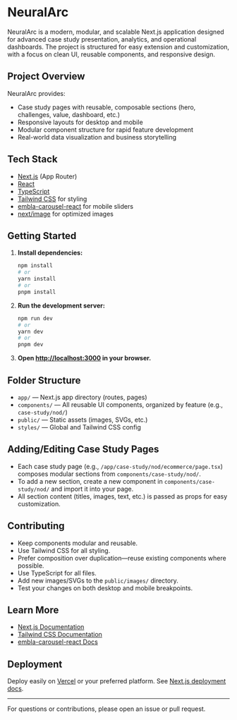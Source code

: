 # NeuralArc

NeuralArc is a modern, modular, and scalable Next.js application designed for advanced case study presentation, analytics, and operational dashboards. The project is structured for easy extension and customization, with a focus on clean UI, reusable components, and responsive design.

## Project Overview

NeuralArc provides:
- Case study pages with reusable, composable sections (hero, challenges, value, dashboard, etc.)
- Responsive layouts for desktop and mobile
- Modular component structure for rapid feature development
- Real-world data visualization and business storytelling

## Tech Stack
- [Next.js](https://nextjs.org/) (App Router)
- [React](https://react.dev/)
- [TypeScript](https://www.typescriptlang.org/)
- [Tailwind CSS](https://tailwindcss.com/) for styling
- [embla-carousel-react](https://www.embla-carousel.com/) for mobile sliders
- [next/image](https://nextjs.org/docs/app/api-reference/components/image) for optimized images

## Getting Started

1. **Install dependencies:**
   ```bash
   npm install
   # or
   yarn install
   # or
   pnpm install
   ```
2. **Run the development server:**
   ```bash
   npm run dev
   # or
   yarn dev
   # or
   pnpm dev
   ```
3. **Open [http://localhost:3000](http://localhost:3000) in your browser.**

## Folder Structure

- `app/` — Next.js app directory (routes, pages)
- `components/` — All reusable UI components, organized by feature (e.g., `case-study/nod/`)
- `public/` — Static assets (images, SVGs, etc.)
- `styles/` — Global and Tailwind CSS config

## Adding/Editing Case Study Pages
- Each case study page (e.g., `/app/case-study/nod/ecommerce/page.tsx`) composes modular sections from `components/case-study/nod/`.
- To add a new section, create a new component in `components/case-study/nod/` and import it into your page.
- All section content (titles, images, text, etc.) is passed as props for easy customization.

## Contributing
- Keep components modular and reusable.
- Use Tailwind CSS for all styling.
- Prefer composition over duplication—reuse existing components where possible.
- Use TypeScript for all files.
- Add new images/SVGs to the `public/images/` directory.
- Test your changes on both desktop and mobile breakpoints.

## Learn More
- [Next.js Documentation](https://nextjs.org/docs)
- [Tailwind CSS Documentation](https://tailwindcss.com/docs)
- [embla-carousel-react Docs](https://www.embla-carousel.com/)

## Deployment
Deploy easily on [Vercel](https://vercel.com/) or your preferred platform. See [Next.js deployment docs](https://nextjs.org/docs/app/building-your-application/deploying).

---

For questions or contributions, please open an issue or pull request.
